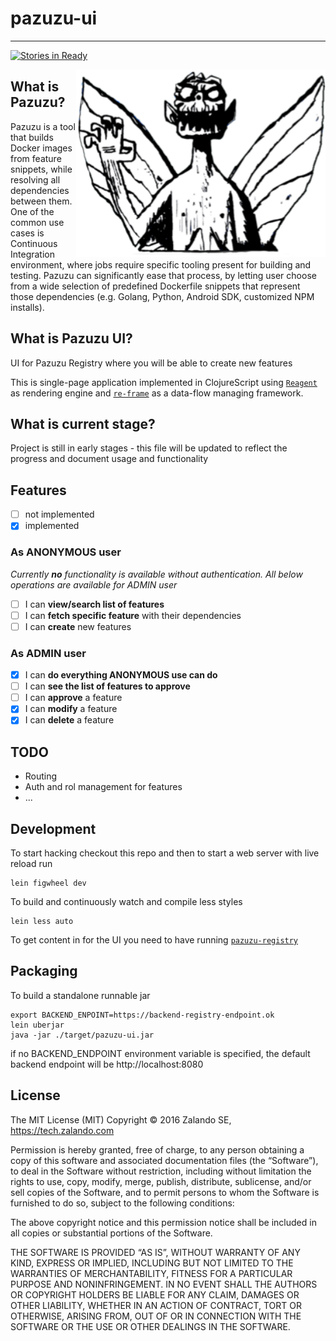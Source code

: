 # pazuzu-ui
------------------------------------------------------------

[![Stories in Ready](https://badge.waffle.io/zalando/pazuzu-ui.png?label=ready&title=Ready)](http://waffle.io/zalando/pazuzu-ui)

<img align="right" height="300" src="/pazuzu-logo.png">

What is Pazuzu?
---------------
Pazuzu is a tool that builds Docker images from feature snippets, while
resolving all dependencies between them. One of the common use cases is
Continuous Integration environment, where jobs require specific tooling present
for building and testing. Pazuzu can significantly ease that process, by letting user
choose from a wide selection of predefined Dockerfile snippets that represent
those dependencies (e.g. Golang, Python, Android SDK, customized NPM installs).

What is Pazuzu UI?
------------------------

UI for Pazuzu Registry where you will be able to create new features

This is single-page application implemented in ClojureScript using
[`Reagent`](https://github.com/reagent-project/reagent) as rendering engine and
[`re-frame`](https://github.com/Day8/re-frame) as a data-flow managing framework.

What is current stage?
----------------------
Project is still in early stages - this file will be updated to reflect the
progress and document usage and functionality

Features
--------
* [ ] not implemented
* [x] implemented

### **As ANONYMOUS user**
*Currently **no** functionality is available without authentication.
All below operations are available for ADMIN user*
 * [ ] I can **view/search list of features**
 * [ ] I can **fetch specific feature** with their dependencies
 * [ ] I can **create** new features

### **As ADMIN user**
  * [x] I can **do everything ANONYMOUS use can do**
  * [ ] I can **see the list of features to approve**
  * [ ] I can **approve** a feature
  * [x] I can **modify** a feature
  * [x] I can **delete** a feature

TODO
----
- Routing
- Auth and rol management for features
- ...



Development
-----------

To start hacking checkout this repo and then to start a web server with live reload run

    lein figwheel dev

 To build and continuously watch and compile less styles

    lein less auto


To get content in for the UI you need to have running [`pazuzu-registry`](https://github.com/zalando/pazuzu-registry)


Packaging
---------

To build a standalone runnable jar

    export BACKEND_ENPOINT=https://backend-registry-endpoint.ok
    lein uberjar
    java -jar ./target/pazuzu-ui.jar

if no BACKEND_ENDPOINT environment variable is specified, 
the default backend endpoint will be http://localhost:8080


License
-------

The MIT License (MIT)
Copyright © 2016 Zalando SE, https://tech.zalando.com

Permission is hereby granted, free of charge, to any person obtaining a copy
of this software and associated documentation files (the “Software”), to deal
in the Software without restriction, including without limitation the rights
to use, copy, modify, merge, publish, distribute, sublicense, and/or sell
copies of the Software, and to permit persons to whom the Software is
furnished to do so, subject to the following conditions:

The above copyright notice and this permission notice shall be included in
all copies or substantial portions of the Software.

THE SOFTWARE IS PROVIDED “AS IS”, WITHOUT WARRANTY OF ANY KIND, EXPRESS OR
IMPLIED, INCLUDING BUT NOT LIMITED TO THE WARRANTIES OF MERCHANTABILITY,
FITNESS FOR A PARTICULAR PURPOSE AND NONINFRINGEMENT. IN NO EVENT SHALL THE
AUTHORS OR COPYRIGHT HOLDERS BE LIABLE FOR ANY CLAIM, DAMAGES OR OTHER
LIABILITY, WHETHER IN AN ACTION OF CONTRACT, TORT OR OTHERWISE, ARISING FROM,
OUT OF OR IN CONNECTION WITH THE SOFTWARE OR THE USE OR OTHER DEALINGS IN
THE SOFTWARE.

